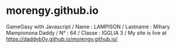 # morengy.github.io
GameGasy with Javascript /
Name : LAMPISON /
Lastname : Mihary Mampionona Daddy /
N° : 64 /
Classe : IGGLIA 3 /
My site is live at https://daddyb0y.github.io/morengy.github.io/
